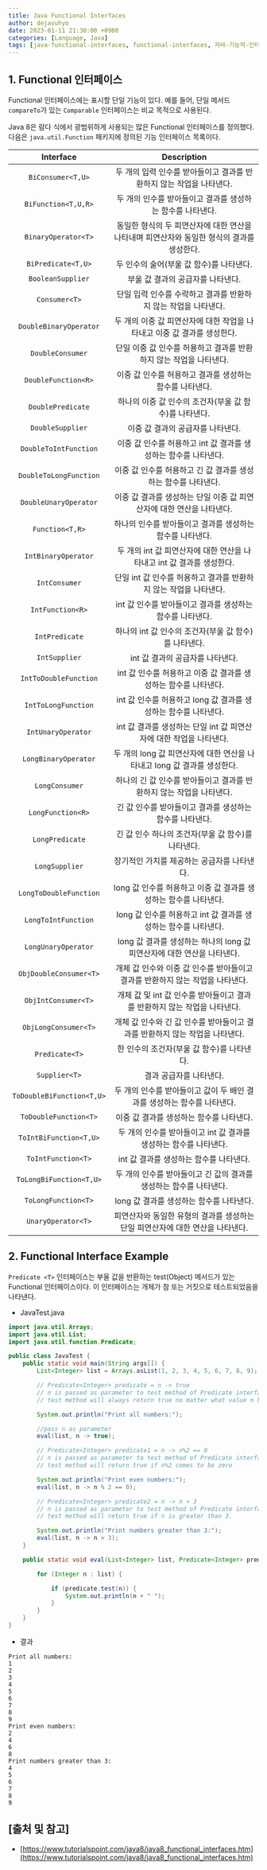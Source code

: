 ```yaml
---
title: Java Functional Interfaces
author: dejavuhyo
date: 2023-01-11 21:30:00 +0900
categories: [Language, Java]
tags: [java-functional-interfaces, functional-interfaces, 자바-기능적-인터페이스, 기능적-인터페이스, 기능-인터페이스]
---
```


## 1. Functional 인터페이스
Functional 인터페이스에는 표시할 단일 기능이 있다. 예를 들어, 단일 메서드 `compareTo`가 있는 `Comparable` 인터페이스는 비교 목적으로 사용된다.

Java 8은 람다 식에서 광범위하게 사용되는 많은 Functional 인터페이스를 정의했다. 다음은 `java.util.Function` 패키지에 정의된 기능 인터페이스 목록이다.

| Interface | Description |
|:-----:|:-----:|
| `BiConsumer<T,U>` | 두 개의 입력 인수를 받아들이고 결과를 반환하지 않는 작업을 나타낸다. |
| `BiFunction<T,U,R>` | 두 개의 인수를 받아들이고 결과를 생성하는 함수를 나타낸다. |
| `BinaryOperator<T>` | 동일한 형식의 두 피연산자에 대한 연산을 나타내며 피연산자와 동일한 형식의 결과를 생성한다. |
| `BiPredicate<T,U>` | 두 인수의 술어(부울 값 함수)를 나타낸다. |
| `BooleanSupplier` | 부울 값 결과의 공급자를 나타낸다. |
| `Consumer<T>` | 단일 입력 인수를 수락하고 결과를 반환하지 않는 작업을 나타낸다. |
| `DoubleBinaryOperator` | 두 개의 이중 값 피연산자에 대한 작업을 나타내고 이중 값 결과를 생성한다. |
| `DoubleConsumer` | 단일 이중 값 인수를 허용하고 결과를 반환하지 않는 작업을 나타낸다. |
| `DoubleFunction<R>` | 이중 값 인수를 허용하고 결과를 생성하는 함수를 나타낸다. |
| `DoublePredicate` | 하나의 이중 값 인수의 조건자(부울 값 함수)를 나타낸다. |
| `DoubleSupplier` | 이중 값 결과의 공급자를 나타낸다. |
| `DoubleToIntFunction` | 이중 값 인수를 허용하고 int 값 결과를 생성하는 함수를 나타낸다. |
| `DoubleToLongFunction` | 이중 값 인수를 허용하고 긴 값 결과를 생성하는 함수를 나타낸다. |
| `DoubleUnaryOperator` | 이중 값 결과를 생성하는 단일 이중 값 피연산자에 대한 연산을 나타낸다. |
| `Function<T,R>` | 하나의 인수를 받아들이고 결과를 생성하는 함수를 나타낸다. |
| `IntBinaryOperator` | 두 개의 int 값 피연산자에 대한 연산을 나타내고 int 값 결과를 생성한다. |
| `IntConsumer` | 단일 int 값 인수를 허용하고 결과를 반환하지 않는 작업을 나타낸다. |
| `IntFunction<R>` | int 값 인수를 받아들이고 결과를 생성하는 함수를 나타낸다. |
| `IntPredicate` | 하나의 int 값 인수의 조건자(부울 값 함수)를 나타낸다. |
| `IntSupplier` | int 값 결과의 공급자를 나타낸다. |
| `IntToDoubleFunction` | int 값 인수를 허용하고 이중 값 결과를 생성하는 함수를 나타낸다. |
| `IntToLongFunction` | int 값 인수를 허용하고 long 값 결과를 생성하는 함수를 나타낸다. |
| `IntUnaryOperator` | int 값 결과를 생성하는 단일 int 값 피연산자에 대한 작업을 나타낸다. |
| `LongBinaryOperator` | 두 개의 long 값 피연산자에 대한 연산을 나타내고 long 값 결과를 생성한다. |
| `LongConsumer` | 하나의 긴 값 인수를 받아들이고 결과를 반환하지 않는 작업을 나타낸다. |
| `LongFunction<R>` | 긴 값 인수를 받아들이고 결과를 생성하는 함수를 나타낸다. |
| `LongPredicate` | 긴 값 인수 하나의 조건자(부울 값 함수)를 나타낸다. |
| `LongSupplier` | 장기적인 가치를 제공하는 공급자를 나타낸다. |
| `LongToDoubleFunction` | long 값 인수를 허용하고 이중 값 결과를 생성하는 함수를 나타낸다. |
| `LongToIntFunction` | long 값 인수를 허용하고 int 값 결과를 생성하는 함수를 나타낸다. |
| `LongUnaryOperator` | long 값 결과를 생성하는 하나의 long 값 피연산자에 대한 연산을 나타낸다. |
| `ObjDoubleConsumer<T>` | 개체 값 인수와 이중 값 인수를 받아들이고 결과를 반환하지 않는 작업을 나타낸다. |
| `ObjIntConsumer<T>` | 개체 값 및 int 값 인수를 받아들이고 결과를 반환하지 않는 작업을 나타낸다. |
| `ObjLongConsumer<T>` | 개체 값 인수와 긴 값 인수를 받아들이고 결과를 반환하지 않는 작업을 나타낸다. |
| `Predicate<T>` | 한 인수의 조건자(부울 값 함수)를 나타낸다. |
| `Supplier<T>` | 결과 공급자를 나타낸다. |
| `ToDoubleBiFunction<T,U>` | 두 개의 인수를 받아들이고 값이 두 배인 결과를 생성하는 함수를 나타낸다. |
| `ToDoubleFunction<T>` | 이중 값 결과를 생성하는 함수를 나타낸다. |
| `ToIntBiFunction<T,U>` | 두 개의 인수를 받아들이고 int 값 결과를 생성하는 함수를 나타낸다. |
| `ToIntFunction<T>` | int 값 결과를 생성하는 함수를 나타낸다. |
| `ToLongBiFunction<T,U>` | 두 개의 인수를 받아들이고 긴 값의 결과를 생성하는 함수를 나타낸다. |
| `ToLongFunction<T>` | long 값 결과를 생성하는 함수를 나타낸다. |
| `UnaryOperator<T>` | 피연산자와 동일한 유형의 결과를 생성하는 단일 피연산자에 대한 연산을 나타낸다. |

## 2. Functional Interface Example
`Predicate <T>` 인터페이스는 부울 값을 반환하는 test(Object) 메서드가 있는 Functional 인터페이스이다. 이 인터페이스는 개체가 참 또는 거짓으로 테스트되었음을 ​​나타낸다.

* JavaTest.java

```java
import java.util.Arrays;
import java.util.List;
import java.util.function.Predicate;

public class JavaTest {
    public static void main(String args[]) {
        List<Integer> list = Arrays.asList(1, 2, 3, 4, 5, 6, 7, 8, 9);

        // Predicate<Integer> predicate = n -> true
        // n is passed as parameter to test method of Predicate interface
        // test method will always return true no matter what value n has.

        System.out.println("Print all numbers:");

        //pass n as parameter
        eval(list, n -> true);

        // Predicate<Integer> predicate1 = n -> n%2 == 0
        // n is passed as parameter to test method of Predicate interface
        // test method will return true if n%2 comes to be zero

        System.out.println("Print even numbers:");
        eval(list, n -> n % 2 == 0);

        // Predicate<Integer> predicate2 = n -> n > 3
        // n is passed as parameter to test method of Predicate interface
        // test method will return true if n is greater than 3.

        System.out.println("Print numbers greater than 3:");
        eval(list, n -> n > 3);
    }

    public static void eval(List<Integer> list, Predicate<Integer> predicate) {

        for (Integer n : list) {

            if (predicate.test(n)) {
                System.out.println(n + " ");
            }
        }
    }
}
```

* 결과

```text
Print all numbers:
1
2
3
4
5
6
7
8
9
Print even numbers:
2
4
6
8
Print numbers greater than 3:
4
5
6
7
8
9
```

## [출처 및 참고]
* [https://www.tutorialspoint.com/java8/java8_functional_interfaces.htm](https://www.tutorialspoint.com/java8/java8_functional_interfaces.htm)
